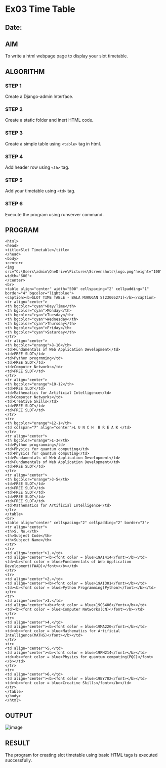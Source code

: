 # Ex03 Time Table
## Date:

## AIM
To write a html webpage page to display your slot timetable.

## ALGORITHM
### STEP 1
Create a Django-admin Interface.

### STEP 2
Create a static folder and inert HTML code.

### STEP 3
Create a simple table using ```<table>``` tag in html.

### STEP 4
Add header row using ```<th>``` tag.

### STEP 5
Add your timetable using ```<td>``` tag.

### STEP 6
Execute the program using runserver command.

## PROGRAM
```
<html>
<head>
<title>Slot Timetable</title>
</head>
<body>
<center>
<img src="C:\Users\admin\OneDrive\Pictures\Screenshots\logo.png"height="100" width="600">
</center>
<br>
<table align="center" width="500" cellspacing="2" cellpadding="1" border="4" bgcolor="lightblue">
<caption><b>SLOT TIME TABLE - BALA MURUGAN S(23005271)</b></caption>
<tr align="center">
<th bgcolor="cyan">Day/Time</th>
<th bgcolor="cyan">Monday</th>
<th bgcolor="cyan">Tuesday</th>
<th bgcolor="cyan">Wednesday</th>
<th bgcolor="cyan">Thursday</th>
<th bgcolor="cyan">Friday</th>
<th bgcolor="cyan">Saturday</th>
</tr>
<tr align="center">
<th bgcolor="orange">8-10</th>
<td>Fundamentals of Web Application Development</td>
<td>FREE SLOT</td>
<td>Python progrmming</td>
<td>FREE SLOT</td>
<td>Computer Networks</td>
<td>FREE SLOT</td>
</tr>
<tr align="center">
<th bgcolor="orange">10-12</th>
<td>FREE SLOT</td>
<td>Mathematics for Artificial Intelligence</td>
<td>Computer Networks</td>
<td>Creative Skills</td>
<td>FREE SLOT</td>
<td>FREE SLOT</td>
</tr>
<tr>
<th bgcolor="orange">12-1</th>
<td colspan="7" align="center">L U N C H  B R E A K </td>
</tr>
<tr align="center">
<th bgcolor="orange">1-3</th>
<td>Python programming</td>
<td>Physics for quantum computing</td>
<td>Physics for qauntum computing</td>
<td>Fundamentals of Web Application Development</td>
<td>Fundamentals of Web Application Development</td>
<td>FREE SLOT</td>
</tr>
<tr align="center">
<th bgcolor="orange">3-5</th>
<td>FREE SLOT</td>
<td>FREE SLOT</td>
<td>FREE SLOT</td>
<td>FREE SLOT</td>
<td>FREE SLOT</td>
<td>Mathematics for Artificial Intelligence</td>
</tr>
</table>
<br>
<table align="center" cellspacing="2" cellpadding="2" border="3">
<tr align="center">
<th>S. No.</th>
<th>Subject Code</th>
<th>Subject Name</th>
</tr>
<tr>
<td align="center">1.</td>
<td align="center"><b><font color = blue>19AI414</font></b></td>
<td><b><font color = blue>Fundamentals of Web Application Development(FWAD)</font></b></td>
</tr>
<tr>
<td align="center">2.</td>
<td align="center"><b><font color = blue>19AI301</font></b></td>
<td><b><font color = blue>Python Programming(Python)</font></b></td>
</tr>
<tr>
<td align="center">3.</td>
<td align="center"><b><font color = blue>19CS406</font></b></td>
<td><b><font color = blue>Computer Networks(CN)</font></b></td>
</tr>
<tr>
<td align="center">4.</td>
<td align="center"><b><font color = blue>19MA220</font></b></td>
<td><b><font color = blue>Mathematics for Artificial Intelligence(MATHS)</font></b></td>
</tr>
<tr>
<td align="center">5.</td>
<td align="center"><b><font color = blue>19PH214</font></b></td>
<td><b><font color = blue>Physics for quantum computing(PQC)</font></b></td>
</tr>
<tr>
<td align="center">6.</td>
<td align="center"><b><font color = blue>19EY702</font></b></td>
<td><b><font color = blue>Creative Skills</font></b></td>
</tr>
</table>
</body>
</html>
```
## OUTPUT
![image](https://github.com/bala23005271/slot/assets/155039753/78b790bd-e2d2-45f7-b419-0124ee66a465)


## RESULT
The program for creating slot timetable using basic HTML tags is executed successfully.
